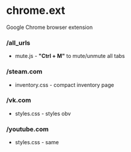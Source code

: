 # chrome.ext
Google Chrome browser extension

### /all_urls
- mute.js - **"Ctrl + M"** to mute/unmute all tabs

### /steam.com
- inventory.css - compact inventory page

### /vk.com
- styles.css - styles obv

### /youtube.com
- styles.css - same